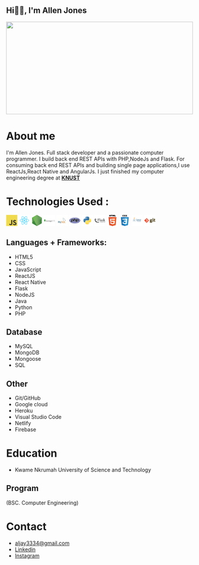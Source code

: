 

​<h2>Hi👋🏻, I'm Allen Jones</h2>
 
<img src="https://c4.wallpaperflare.com/wallpaper/176/864/869/computer-laptop-coffee-programming-wallpaper-preview.jpg"
     style="width:100%; height:250px;"
 />



# About me
I'm Allen Jones. Full stack developer and a passionate computer programmer.
I build back end REST APIs with PHP,NodeJs and Flask. 
For consuming back end REST APIs and building single page applications,I use ReactJs,React Native and AngularJs.
I just finished my computer engineering degree at <a href="https://www.knust.edu.gh/"><b>KNUST</b></a>


# Technologies Used :
<code><img height="30" src="https://raw.githubusercontent.com/github/explore/80688e429a7d4ef2fca1e82350fe8e3517d3494d/topics/javascript/javascript.png"></code>
<code><img height="30" src="https://raw.githubusercontent.com/github/explore/80688e429a7d4ef2fca1e82350fe8e3517d3494d/topics/react/react.png"></code>
<code><img height="30" src="https://raw.githubusercontent.com/github/explore/80688e429a7d4ef2fca1e82350fe8e3517d3494d/topics/nodejs/nodejs.png"></code>
<code><img height="30" src="https://raw.githubusercontent.com/github/explore/80688e429a7d4ef2fca1e82350fe8e3517d3494d/topics/mongodb/mongodb.png"></code>
<code><img height="30" src="https://raw.githubusercontent.com/github/explore/80688e429a7d4ef2fca1e82350fe8e3517d3494d/topics/mysql/mysql.png"></code>
<code><img height="30" src="https://raw.githubusercontent.com/github/explore/80688e429a7d4ef2fca1e82350fe8e3517d3494d/topics/php/php.png"></code>
<code><img height="30" src="https://raw.githubusercontent.com/github/explore/80688e429a7d4ef2fca1e82350fe8e3517d3494d/topics/python/python.png"></code>
<code><img height="30" src="https://raw.githubusercontent.com/github/explore/80688e429a7d4ef2fca1e82350fe8e3517d3494d/topics/flask/flask.png"></code>
<code><img height="30" src="https://raw.githubusercontent.com/github/explore/80688e429a7d4ef2fca1e82350fe8e3517d3494d/topics/html/html.png"></code>
<code><img height="30" src="https://raw.githubusercontent.com/github/explore/80688e429a7d4ef2fca1e82350fe8e3517d3494d/topics/css/css.png"></code>
<code><img height="30" src="https://raw.githubusercontent.com/github/explore/80688e429a7d4ef2fca1e82350fe8e3517d3494d/topics/java/java.png"></code>
<code><img height="30" src="https://raw.githubusercontent.com/github/explore/80688e429a7d4ef2fca1e82350fe8e3517d3494d/topics/git/git.png"></code>





## Languages + Frameworks: 
- HTML5
- CSS
- JavaScript
- ReactJS
- React Native
- Flask
- NodeJS
- Java
- Python
- PHP
## Database
- MySQL
- MongoDB
- Mongoose
- SQL

## Other
- Git/GitHub
- Google cloud
- Heroku
- Visual Studio Code
- Netlify
- Firebase


# Education
- Kwame Nkrumah University of Science  and Technology
## Program
(BSC. Computer Engineering)

# Contact
- aljay3334@gmail.com
- <a href='https://www.linkedin.com/in/allen-jones-b799b7171'>Linkedin</a>
- <a href='https://www.instagram.com/_allenjones/'>Instagram</a>
